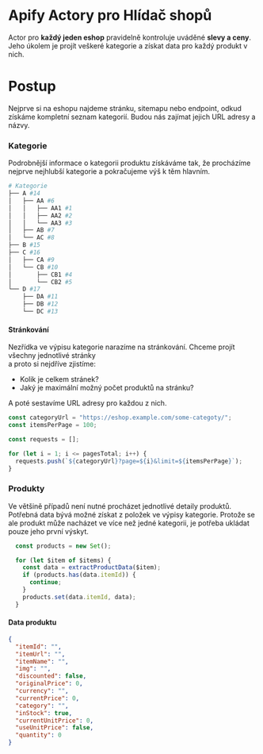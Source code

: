 # Apify Actory pro Hlídač shopů

Actor pro **každý jeden eshop** pravidelně kontroluje uváděné **slevy a ceny**.
Jeho úkolem je projít veškeré kategorie a získat data pro každý produkt v nich. 

# Postup
Nejprve si na eshopu najdeme stránku, sitemapu nebo endpoint, odkud získáme kompletní 
seznam kategorií. Budou nás zajímat jejich URL adresy a názvy.

### Kategorie
Podrobnější informace o kategorii produktu získáváme tak, že procházíme nejprve nejhlubší kategorie a pokračujeme výš k těm hlavním.

```bash
# Kategorie
├── A #14
│   ├── AA #6
│   │   ├── AA1 #1
│   │   ├── AA2 #2
│   │   └── AA3 #3
│   ├── AB #7
│   └── AC #8
├── B #15
├── C #16
│   ├── CA #9
│   └── CB #10
│       ├── CB1 #4
│       └── CB2 #5
└── D #17
    ├── DA #11
    ├── DB #12
    └── DC #13
```

#### Stránkování
Nezřídka ve výpisu kategorie narazíme na stránkování. Chceme projít všechny jednotlivé stránky  
a proto si nejdříve zjistíme:

* Kolik je celkem stránek?
* Jaký je maximální možný počet produktů na stránku?

A poté sestavíme URL adresy pro každou z nich.

```js
const categoryUrl = "https://eshop.example.com/some-categoty/";
const itemsPerPage = 100;

const requests = [];

for (let i = 1; i <= pagesTotal; i++) {
  requests.push(`${categoryUrl}?page=${i}&limit=${itemsPerPage}`);
}
```

### Produkty
Ve většině případů není nutné procházet jednotlivé detaily produktů. 
Potřebná data bývá možné získat z položek ve výpisy kategorie. Protože se ale produkt 
může nacházet ve více než jedné kategorii, je potřeba ukládat pouze jeho první výskyt.

```js
  const products = new Set();

  for (let $item of $items) {
    const data = extractProductData($item);
    if (products.has(data.itemId)) {
      continue;
    }
    products.set(data.itemId, data);
  }
```
#### Data produktu
```json
{
  "itemId": "",
  "itemUrl": "",
  "itemName": "",
  "img": "",
  "discounted": false,
  "originalPrice": 0,
  "currency": "",
  "currentPrice": 0,
  "category": "",
  "inStock": true,
  "currentUnitPrice": 0,
  "useUnitPrice": false,
  "quantity": 0
}
```
